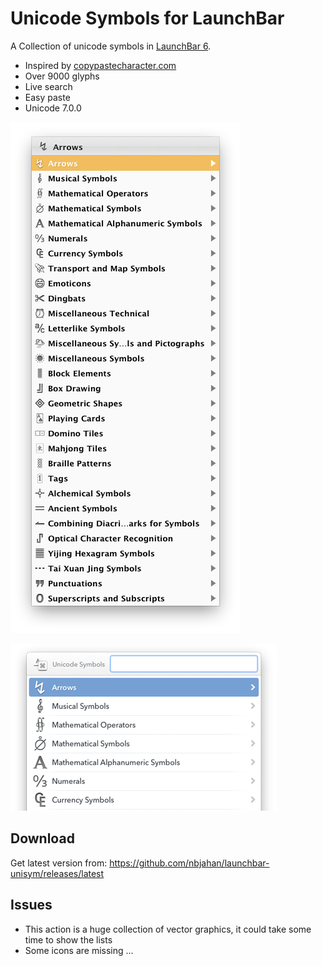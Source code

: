# Unicode Symbols for LaunchBar

A Collection of unicode symbols in [LaunchBar 6](http://obdev.at/products/launchbar).

- Inspired by [copypastecharacter.com](http://copypastecharacter.com)
- Over 9000 glyphs
- Live search
- Easy paste 
- Unicode 7.0.0

![](img/unisym-categories-all.png)

![](img/unisym-live.gif)

## Download

Get latest version from: https://github.com/nbjahan/launchbar-unisym/releases/latest

## Issues

- This action is a huge collection of vector graphics, it could take some time to show the lists
- Some icons are missing ...

